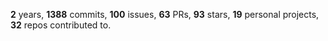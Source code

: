 **2** years, **1388** commits, **100** issues, **63** PRs, **93** stars, **19** personal projects, **32** repos contributed to.
